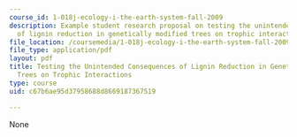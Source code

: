 ```yaml
---
course_id: 1-018j-ecology-i-the-earth-system-fall-2009
description: Example student research proposal on testing the unintended consequences
  of lignin reduction in genetically modified trees on trophic interactions.
file_location: /coursemedia/1-018j-ecology-i-the-earth-system-fall-2009/c67b6ae95d37958688d8669187367519_MIT1_018JF09_sw_paper2.pdf
file_type: application/pdf
layout: pdf
title: Testing the Unintended Consequences of Lignin Reduction in Genetically Modified
  Trees on Trophic Interactions
type: course
uid: c67b6ae95d37958688d8669187367519

---
```

None